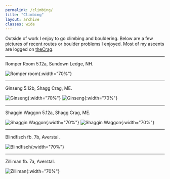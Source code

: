 ```yaml
---
permalink: /climbing/
title: "Climbing"
layout: archive
classes: wide
---
```


Outside of work I enjoy to go climbing and bouldering. Below are a few pictures
of recent routes or boulder problems I enjoyed. Most of my ascents are logged on
[theCrag](https://www.thecrag.com/climber/hliebert).

---
Romper Room 5.12a, Sundown Ledge, NH.

![Romper room](/assets/images/climbing/romper-room.jpg){:width="70%"}

---
Ginseng 5.12b, Shagg Crag, ME.

![Ginseng](/assets/images/climbing/ginseng-1.jpg){:width="70%"}
![Ginseng](/assets/images/climbing/ginseng-2.jpg){:width="70%"}

---
Shaggin Waggon 5.12a, Shagg Crag, ME.

![Shaggin Waggon](/assets/images/climbing/shaggin-waggon-2.jpg){:width="70%"}
![Shaggin Waggon](/assets/images/climbing/shaggin-waggon-1.jpg){:width="70%"}

---
Blindfisch fb. 7b, Averstal.

![Blindfisch](/assets/images/climbing/avers-1.png){:width="70%"}

---
Zilliman fb. 7a, Averstal.

![Zilliman](/assets/images/climbing/avers-2.png){:width="70%"}
